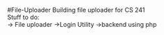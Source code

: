#File-Uploader
Building file uploader for CS 241  
Stuff to do:  
-> File uploader
->Login Utility
->backend using php  
